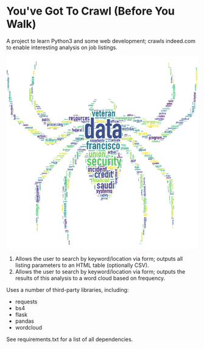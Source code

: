 # You've Got To Crawl (Before You Walk)
A project to learn Python3 and some web development; crawls indeed.com to enable interesting analysis on job listings.

![](/test.png?raw=true "Example output (post-query); working on enabling dynamic generation of new spiders!")

1. Allows the user to search by keyword/location via form; outputs all listing parameters to an HTML table (optionally CSV).
2. Allows the user to search by keyword/location via form; outputs the results of this analysis to a word cloud based on frequency.

Uses a number of third-party libraries, including:
- requests
- bs4
- flask
- pandas
- wordcloud

See requirements.txt for a list of all dependencies.
